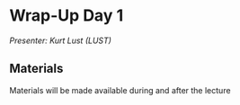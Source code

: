 # Wrap-Up Day 1

*Presenter: Kurt Lust (LUST)*


## Materials

Materials will be made available during and after the lecture

<!--
<video src="https://462000265.lumidata.eu/2day-20241210/recordings/06-WrapUpDay1.mp4" controls="controls">
</video>
-->

<!--
-   A video recording will follow.

-   [Slides](https://462000265.lumidata.eu/2day-20241210/files/LUMI-2day-20241210-I02-WrapUpDay1.pdf)
-->

